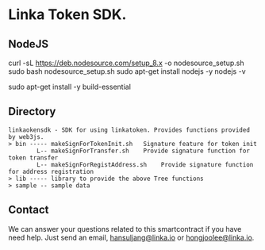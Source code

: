 
# Linka Token SDK.

## NodeJS
curl -sL https://deb.nodesource.com/setup_8.x -o nodesource_setup.sh
sudo bash nodesource_setup.sh
sudo apt-get install nodejs -y
nodejs -v

sudo apt-get install -y build-essential

## Directory
    linkaokensdk - SDK for using linkatoken. Provides functions provided by web3js.
    > bin ----- makeSignForTokenInit.sh   Signature feature for token init
            L-- makeSignForTransfer.sh    Provide signature function for token transfer
            L-- makeSignForRegistAddress.sh    Provide signature function for address registration
    > lib ----- library to provide the above Tree functions
    > sample -- sample data

## Contact
We can answer your questions related to this smartcontract if you have need help. Just send an email, hansuljang@linka.io or hongjoolee@linka.io.
